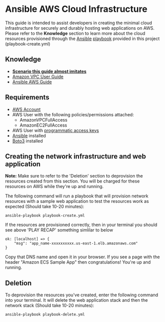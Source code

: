 # Ansible AWS Cloud Infrastructure 
This guide is intended to assist developers in creating the minimal cloud infrastructure for securely and durably hosting web applications on AWS. Please refer to the **Knowledge** section to learn more about the cloud resources provisioned through the [Ansible](https://docs.ansible.com/ansible/latest/index.html) [playbook](https://docs.ansible.com/ansible/latest/user_guide/playbooks.html) provided in this project (playbook-create.yml)
## Knowledge
* **[Scenario this guide almost imitates](https://docs.aws.amazon.com/vpc/latest/userguide/VPC_Scenario2.html)**
* [Amazon VPC User Guide](https://docs.aws.amazon.com/vpc/latest/userguide/what-is-amazon-vpc.html)
* [Ansible AWS Guide](https://docs.ansible.com/ansible/latest/scenario_guides/guide_aws.html)
## Requirements
* [AWS Account](https://aws.amazon.com/premiumsupport/knowledge-center/create-and-activate-aws-account/)
* AWS User with the following policies/permissions attached:
  * AmazonVPCFullAccess
  * AmazonEC2FullAccess
* AWS User with [programmatic access keys](https://docs.aws.amazon.com/IAM/latest/UserGuide/id_credentials_access-keys.html#Using_CreateAccessKey)  
* [Ansible](https://docs.ansible.com/ansible/latest/installation_guide/intro_installation.html) installed
* [Boto3](https://boto3.amazonaws.com/v1/documentation/api/latest/guide/quickstart.html) installed
## Creating the network infrastructure and web application
**Note:** Make sure to refer to the 'Deletion' section to deprovision the resources created from this section. You will be charged for these resources on AWS while they're up and running.


The following command will run a playbook that will provision network resources with a sample web application to test the resources work as expected (Should take 10-20 minutes):

`ansible-playbook playbook-create.yml`

If the resources are provisioned correctly, then in your terminal you should see above 'PLAY RECAP' something simlilar to below
```
ok: [localhost] => {
    "msg": "app_name-xxxxxxxxxx.us-east-1.elb.amazonaws.com"
}
```

Copy that DNS name and open it in your browser. If you see a page with the header "Amazon ECS Sample App" then congratulations! You're up and running.

## Deletion
To deprovision the resources you've created, enter the following command into your terminal. It will delete the web application stack and then the network stack (Should take 10-20 minutes): 

`ansible-playbook playbook-delete.yml`

